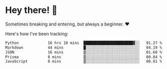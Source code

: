 # Hey there! 👋
Sometimes breaking and entering, but always a beginner. ❤️

Here's how I've been tracking:
<!--START_SECTION:waka-->

```txt
Python             16 hrs 10 mins  ██████████████████████▓░░   91.27 %
Markdown           44 mins         █░░░░░░░░░░░░░░░░░░░░░░░░   04.19 %
JSON               16 mins         ▒░░░░░░░░░░░░░░░░░░░░░░░░   01.60 %
Prisma             8 mins          ▒░░░░░░░░░░░░░░░░░░░░░░░░   00.84 %
JavaScript         8 mins          ▒░░░░░░░░░░░░░░░░░░░░░░░░   00.81 %
```

<!--END_SECTION:waka-->
